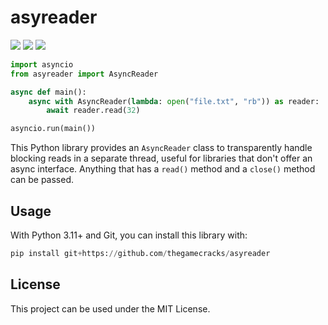 # asyreader

[![](https://img.shields.io/github/actions/workflow/status/thegamecracks/asyreader/black.yml?style=flat-square&label=black)](https://black.readthedocs.io/en/stable/)
[![](https://img.shields.io/github/actions/workflow/status/thegamecracks/asyreader/pyright.yml?style=flat-square&label=pyright)](https://microsoft.github.io/pyright/#/)
[![](https://img.shields.io/github/actions/workflow/status/thegamecracks/asyreader/pytest.yml?style=flat-square&logo=pytest&label=tests)](https://docs.pytest.org/en/stable/)

```py
import asyncio
from asyreader import AsyncReader

async def main():
    async with AsyncReader(lambda: open("file.txt", "rb")) as reader:
        await reader.read(32)

asyncio.run(main())
```

This Python library provides an `AsyncReader` class to transparently handle
blocking reads in a separate thread, useful for libraries that don't offer
an async interface. Anything that has a `read()` method and a `close()`
method can be passed.

## Usage

With Python 3.11+ and Git, you can install this library with:

```py
pip install git+https://github.com/thegamecracks/asyreader
```

## License

This project can be used under the MIT License.
